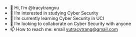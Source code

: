 - 👋 Hi, I’m @tracytrangvu
- 👀 I’m interested in studying Cyber Security  
- 🌱 I’m currently learning Cyber Security in UCI 
- 💞️ I’m looking to collaborate on Cyber Security with anyone
- 📫 How to reach me: email vutracytrang@gmail.com

<!---
tracytrangvu/tracytrangvu is a ✨ special ✨ repository because its `README.md` (this file) appears on your GitHub profile.
You can click the Preview link to take a look at your changes.
--->
